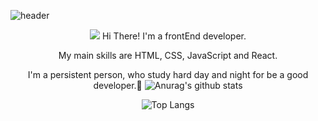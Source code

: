 
![header](https://capsule-render.vercel.app/api?type=waving&color=timeGradient&height=240&section=header&text=HELLO,%20I'M%20RARA👋&fontSize=20&animation=fadeIn&fontAlignY=44)
<div align="center">
<img src="https://img.shields.io/badge/GitHub Blog-7A1FA2?style=flat&logo=GitHub Sponsors&logoColor=fff"/>
Hi There! I'm a frontEnd developer.

My main skills are HTML, CSS, JavaScript and React.

I'm a persistent person, who study hard day and night for be a good developer.🥰
![Anurag's github stats](https://github-readme-stats.vercel.app/api?username=rara-record&show_icons=true&theme=tokyonight)

![Top Langs](https://github-readme-stats.vercel.app/api/top-langs/?username=rara-record&layout=compact&theme=tokyonight)
#
</div>
